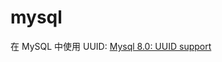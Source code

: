 # mysql

在 MySQL 中使用 UUID: [Mysql 8.0: UUID support](https://mysqlserverteam.com/mysql-8-0-uuid-support/)

